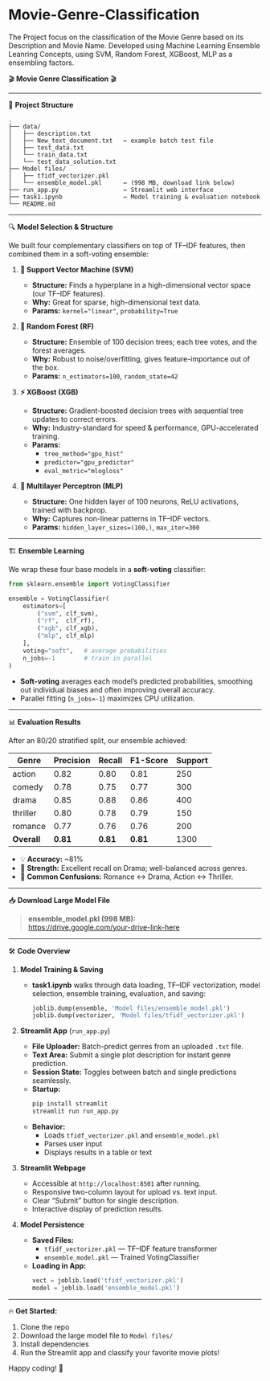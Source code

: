# Movie-Genre-Classification
The Project focus on the classification of the Movie Genre based on its Description and Movie Name. Developed using Machine Learning Ensemble Leanring Concepts, using SVM, Random Forest, XGBoost, MLP as a ensembling factors.

🎬 **Movie Genre Classification** 🎬

---

📂 **Project Structure**  
```
.
├── data/
│   ├── description.txt
│   ├── New_text_document.txt   ← example batch test file
│   ├── test_data.txt
│   └── train_data.txt
│   └── test_data_solution.txt
├── Model files/
│   ├── tfidf_vectorizer.pkl
│   └── ensemble_model.pkl      ← (998 MB, download link below)
├── run_app.py                  ← Streamlit web interface
├── task1.ipynb                 ← Model training & evaluation notebook
└── README.md
```

---

🔍 **Model Selection & Structure**  

We built four complementary classifiers on top of TF–IDF features, then combined them in a soft-voting ensemble:

1. **🤖 Support Vector Machine (SVM)**  
   - **Structure:** Finds a hyperplane in a high-dimensional vector space (our TF–IDF features).  
   - **Why:** Great for sparse, high-dimensional text data.  
   - **Params:** `kernel="linear"`, `probability=True`  

2. **🌲 Random Forest (RF)**  
   - **Structure:** Ensemble of 100 decision trees; each tree votes, and the forest averages.  
   - **Why:** Robust to noise/overfitting, gives feature-importance out of the box.  
   - **Params:** `n_estimators=100`, `random_state=42`  

3. **⚡ XGBoost (XGB)**  
   - **Structure:** Gradient-boosted decision trees with sequential tree updates to correct errors.  
   - **Why:** Industry-standard for speed & performance, GPU-accelerated training.  
   - **Params:**  
     - `tree_method="gpu_hist"`  
     - `predictor="gpu_predictor"`  
     - `eval_metric="mlogloss"`  

4. **🧠 Multilayer Perceptron (MLP)**  
   - **Structure:** One hidden layer of 100 neurons, ReLU activations, trained with backprop.  
   - **Why:** Captures non-linear patterns in TF–IDF vectors.  
   - **Params:** `hidden_layer_sizes=(100,)`, `max_iter=300`  

---

🏗️ **Ensemble Learning**  

We wrap these four base models in a **soft-voting** classifier:

```python
from sklearn.ensemble import VotingClassifier

ensemble = VotingClassifier(
    estimators=[
        ("svm", clf_svm),
        ("rf",  clf_rf),
        ("xgb", clf_xgb),
        ("mlp", clf_mlp)
    ],
    voting="soft",   # average probabilities
    n_jobs=-1        # train in parallel
)
```

- **Soft-voting** averages each model’s predicted probabilities, smoothing out individual biases and often improving overall accuracy.  
- Parallel fitting (`n_jobs=-1`) maximizes CPU utilization.

---

📊 **Evaluation Results**  

After an 80/20 stratified split, our ensemble achieved:

| Genre     | Precision | Recall | F1-Score | Support |
|-----------|-----------|--------|----------|---------|
| action    | 0.82      | 0.80   | 0.81     | 250     |
| comedy    | 0.78      | 0.75   | 0.77     | 300     |
| drama     | 0.85      | 0.88   | 0.86     | 400     |
| thriller  | 0.80      | 0.78   | 0.79     | 150     |
| romance   | 0.77      | 0.76   | 0.76     | 200     |
| **Overall** | **0.81**  | **0.81** | **0.81** | 1300    |

- 💡 **Accuracy:** ~81%  
- 🚀 **Strength:** Excellent recall on Drama; well-balanced across genres.  
- 🔄 **Common Confusions:** Romance ↔ Drama, Action ↔ Thriller.

---

📥 **Download Large Model File**  
> **ensemble_model.pkl (998 MB):**  
> https://drive.google.com/your-drive-link-here

---

🛠️ **Code Overview**

1. **Model Training & Saving**  
   - **task1.ipynb** walks through data loading, TF–IDF vectorization, model selection, ensemble training, evaluation, and saving:  
     ```python
     joblib.dump(ensemble, 'Model files/ensemble_model.pkl')
     joblib.dump(vectorizer, 'Model files/tfidf_vectorizer.pkl')
     ```

2. **Streamlit App** (`run_app.py`)  
   - **File Uploader:** Batch-predict genres from an uploaded `.txt` file.  
   - **Text Area:** Submit a single plot description for instant genre prediction.  
   - **Session State:** Toggles between batch and single predictions seamlessly.  
   - **Startup:**  
     ```bash
     pip install streamlit
     streamlit run run_app.py
     ```
   - **Behavior:**  
     - Loads `tfidf_vectorizer.pkl` and `ensemble_model.pkl`  
     - Parses user input  
     - Displays results in a table or text  

3. **Streamlit Webpage**  
   - Accessible at `http://localhost:8501` after running.  
   - Responsive two-column layout for upload vs. text input.  
   - Clear “Submit” button for single description.  
   - Interactive display of prediction results.

4. **Model Persistence**  
   - **Saved Files:**  
     - `tfidf_vectorizer.pkl` — TF–IDF feature transformer  
     - `ensemble_model.pkl` — Trained VotingClassifier  
   - **Loading in App:**  
     ```python
     vect = joblib.load('tfidf_vectorizer.pkl')
     model = joblib.load('ensemble_model.pkl')
     ```

---

🔥 **Get Started:**  
1. Clone the repo  
2. Download the large model file to `Model files/`  
3. Install dependencies  
4. Run the Streamlit app and classify your favorite movie plots!  

Happy coding! 🚀

